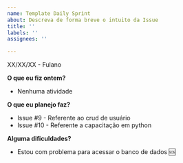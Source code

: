 ```yaml
---
name: Template Daily Sprint
about: Descreva de forma breve o intuito da Issue
title: ''
labels: ''
assignees: ''

---
```


XX/XX/XX - Fulano <DATA>
  
**O que eu fiz ontem?**
  - Nenhuma atividade 
  
**O que eu planejo faz?** 
  - Issue #9 - Referente ao crud de usuário
  - Issue #10 - Referente a capacitação em python
  
**Alguma dificuldades?**
  - Estou com problema para acessar o banco de dados :sos: <quando precisar de ajuda colocar um emoji>
